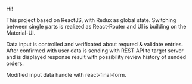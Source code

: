 Hi!

This project based on ReactJS, with Redux as global state. Switching between single parts is realized as React-Router and UI is building on the Material-UI.

Data input is controlled and verificated about requred & validate entries. After confirmed with user data is sending with REST API to target server and is displayed response result with possibility review history of sended orders.

Modified input data handle with react-final-form.

